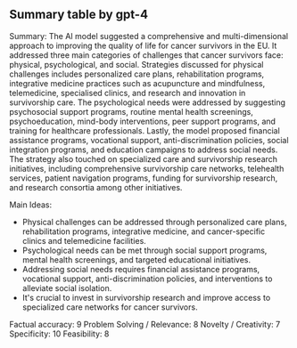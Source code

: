 ## Summary table by gpt-4
Summary: 
The AI model suggested a comprehensive and multi-dimensional approach to improving the quality of life for cancer survivors in the EU. It addressed three main categories of challenges that cancer survivors face: physical, psychological, and social. Strategies discussed for physical challenges includes personalized care plans, rehabilitation programs, integrative medicine practices such as acupuncture and mindfulness, telemedicine, specialised clinics, and research and innovation in survivorship care. The psychological needs were addressed by suggesting psychosocial support programs, routine mental health screenings, psychoeducation, mind-body interventions, peer support programs, and training for healthcare professionals. Lastly, the model proposed financial assistance programs, vocational support, anti-discrimination policies, social integration programs, and education campaigns to address social needs. The strategy also touched on specialized care and survivorship research initiatives, including comprehensive survivorship care networks, telehealth services, patient navigation programs, funding for survivorship research, and research consortia among other initiatives.

Main Ideas: 
- Physical challenges can be addressed through personalized care plans, rehabilitation programs, integrative medicine, and cancer-specific clinics and telemedicine facilities.
- Psychological needs can be met through social support programs, mental health screenings, and targeted educational initiatives.
- Addressing social needs requires financial assistance programs, vocational support, anti-discrimination policies, and interventions to alleviate social isolation.
- It's crucial to invest in survivorship research and improve access to specialized care networks for cancer survivors.

Factual accuracy: 9
Problem Solving / Relevance: 8
Novelty / Creativity: 7
Specificity: 10
Feasibility: 8